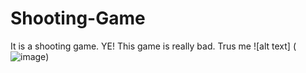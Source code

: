 # Shooting-Game
It is a shooting game. YE!
This game is really bad.
Trus me ![alt text] (![image](https://user-images.githubusercontent.com/129579284/229270511-be725c72-035e-4e75-82e1-ceea9ed70635.png))
